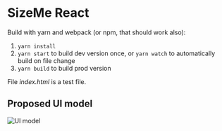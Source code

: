 # SizeMe React

Build with yarn and webpack (or npm, that should work also):

1. `yarn install`
2. `yarn start` to build dev version once, or `yarn watch` to automatically build on file change
3. `yarn build` to build prod version

File _index.html_ is a test file.

## Proposed UI model

![UI model](https://github.com/BA-Group/sizeme-react/blob/master/Sizeme%20UI%20model.png "UI model")

